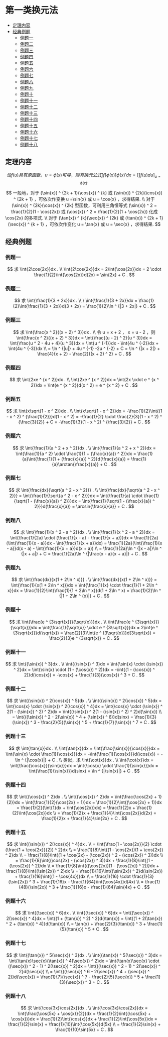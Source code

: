 # 第一类换元法

* [定理内容](#定理内容)
* [经典例题](#经典例题)
  * [例题一](#例题一)
  * [例题二](#例题二)
  * [例题三](#例题三)
  * [例题四](#例题四)
  * [例题五](#例题五)
  * [例题六](#例题六)
  * [例题七](#例题七)
  * [例题八](#例题八)
  * [例题九](#例题九)
  * [例题十](#例题十)
  * [例题十一](#例题十一)
  * [例题十二](#例题十二)
  * [例题十三](#例题十三)
  * [例题十四](#例题十四)
  * [例题十五](#例题十五)
  * [例题十六](#例题十六)
  * [例题十七](#例题十七)
  * [例题十八](#例题十八)

## 定理内容

$$
设 f(u) 具有原函数， u = \phi(x) 可导，则有换元公式 \int{f[\phi(x)]\phi(x)\prime}dx = [\int{f(u)du}]_{u = \phi(x)} .
$$

$$
一般地，对于 (\sin{x}) ^ {2k + 1}(\cos{x}) ^ {k} 或 (\sin{x}) ^ {2k}(\cos{x}) ^ {2k + 1} ，可依次作变换 u =\sin{x} 或 u = \cos{x} ，求得结果.
\\
对于 (\sin{x}) ^ {2k}(\cos{x}) ^ {2k} 型函数，可利用三角恒等式 (\sin{x}) ^ 2 = \frac{1}{2}(1 - \cos{2x}) 或 (\cos{x}) ^ 2 = \frac{1}{2}(1 + \cos{2x}) 化成 \cos{2x} 的多项式.
\\
对于 (\tan{x}) ^ {k}(\sec{x}) ^ {2k} 或 (\tan{x}) ^ {2k + 1}(\sec{x}) ^ {k + 1} ，可依次作变化 u = \tan{x} 或 u = \sec{x} ，求得结果.
$$

## 经典例题

### 例题一

$$
求 \int{2\cos{2x}}dx .
\\
\int{2\cos{2x}}dx = 2\int{\cos{2x}}dx = 2 \cdot \frac{1}{2}\int{\cos{2x}}d(2x) = \sin{2x} + C .
$$

### 例题二

$$
求 \int{\frac{1}{3 + 2x}}dx .
\\
\
\int{\frac{1}{3 + 2x}}dx = \frac{1}{2}\int{\frac{1}{3 + 2x}}d(3 + 2x) = \frac{1}{2}\ln ^ {|3 + 2x|} + C .
$$

### 例题三

$$
求 \int{\frac{x ^ 2}{(x + 2) ^ 3}}dx .
\\
令 u = x + 2 ， x = u - 2 ，则 \int{\frac{x ^ 2}{(x + 2) ^ 3}}dx = \int{\frac{(u - 2) ^ 2}{u ^ 3}}dx = \int{\frac{u ^ 2 - 4u + 4}{u ^ 3}}dx = \int{u ^ {-1}}dx - \int{4u ^ {-2}}dx + \int{4u ^ {-3}}dx
\\
= \ln ^ {|u|} + 4u ^ {-1} -2u ^ {-2} + C = \ln ^ {|x + 2|} + \frac{4}{x + 2} - \frac{2}{(x + 2) ^ 2} + C .
$$

### 例题四

$$
求 \int{2xe ^ {x ^ 2}}dx .
\\
\int{2xe ^ {x ^ 2}}dx = \int{2x \cdot e ^ {x ^ 2}}dx = \int{e ^ {x ^ 2}}d(x ^ 2) = e ^ {x ^ 2} + C .
$$

### 例题五

$$
求 \int{x\sqrt{1 - x ^ 2}}dx .
\\
\int{x\sqrt{1 - x ^ 2}}dx = -\frac{1}{2}\int{(1 - x ^ 2) ^ {\frac{1}{2}}}d(1 - x ^ 2) = -\frac{1}{2} \cdot \frac{2}{3}(1 - x ^ 2) ^ {\frac{3}{2}} + C = -\frac{1}{3}(1 - x ^ 2) ^ {\frac{3}{2}} + C .
$$

### 例题六

$$
求 \int{\frac{1}{a ^ 2 + x ^ 2}}dx .
\\
\int{\frac{1}{a ^ 2 + x ^ 2}}dx = \int{\frac{1}{a ^ 2} \cdot \frac{1}{1 + (\frac{x}{a}) ^ 2}}dx = \frac{1}{a}\int{\frac{1}{1 + (\frac{x}{a}) ^ 2}}d(\frac{x}{a}) = \frac{1}{a}\arctan{\frac{x}{a}} + C .
$$

### 例题七

$$
求 \int{\frac{dx}{\sqrt{a ^ 2 - x ^ 2}}} .
\\
\int{\frac{dx}{\sqrt{a ^ 2 - x ^ 2}}} = \int{\frac{1}{\sqrt{a ^ 2 - x ^ 2}}}dx = \int{\frac{1}{a} \cdot \frac{1}{\sqrt{1 - (\frac{x}{a}) ^ 2}}}dx = \int{\frac{1}{\sqrt{1 - (\frac{x}{a}) ^ 2}}}d(\frac{x}{a}) = \arcsin{\frac{x}{a}} + C .
$$

### 例题八

$$
求 \int{\frac{1}{x ^ 2 - a ^ 2}}dx .
\\
\int{\frac{1}{x ^ 2 - a ^ 2}}dx = \int{\frac{1}{2a} \cdot (\frac{1}{x - a} - \frac{1}{x + a})}dx = \frac{1}{2a}(\int{\frac{1}{x - a}}dx - \int{\frac{1}{x + a}}dx) = \frac{1}{2a}(\int{\frac{1}{x - a}}d(x - a) - \int{\frac{1}{x + a}}d(x + a))
\\
= \frac{1}{2a}\ln ^ {|x - a|}\ln ^ {|x + a|} + C = \frac{1}{2a}\ln ^ {|\frac{x - a}{x + a}|} + C .
$$

### 例题九

$$
求 \int{\frac{dx}{x(1 + 2\ln ^ x)}} .
\\
\int{\frac{dx}{x(1 + 2\ln ^ x)}} = \int{\frac{1}{x(1 + 2\ln ^ x)}}dx = \int{\frac{1}{x} \cdot \frac{1}{1 + 2\ln ^ x}}dx = \frac{1}{2}\int{\frac{1}{1 + 2\ln ^ x}}d(1 + 2\ln ^ x) = \frac{1}{2}\ln ^ {|1 + 2\ln ^ {x}|} + C .
$$

### 例题十

$$
求 \int{\frac{e ^ {3\sqrt{x}}}{\sqrt{x}}}dx .
\\
\int{\frac{e ^ {3\sqrt{x}}}{\sqrt{x}}}dx = \int{\frac{1}{\sqrt{x}} \cdot e ^ {3\sqrt{x}}}dx = 2\int{e ^ {3\sqrt{x}}}d(\sqrt{x}) = \frac{2}{3}\int{e ^ {3\sqrt{x}}}d(3\sqrt{x}) = \frac{2}{3}e ^ {3\sqrt{x}} + C .
$$

### 例题十一

$$
求 \int{(\sin{x}) ^ 3}dx .
\\
\int{(\sin{x}) ^ 3}dx = \int{\sin{x} \cdot (\sin{x}) ^ 2}dx = \int{\sin{x} \cdot (1 - (\cos{x}) ^ 2)}dx = -\int{(1 - (\cos{x}) ^ 2)}d(\cos{x}) = -\cos{x} + \frac{1}{3}(\cos{x}) ^ 3 + C .
$$

### 例题十二

$$
求 \int{(\sin{x}) ^ 2(\cos{x}) ^ 5}dx .
\\
\int{(\sin{x}) ^ 2(\cos{x}) ^ 5}dx = \int{\cos{x} \cdot (\sin{x}) ^ 2(\cos{x}) ^ 4}dx = \int{\cos{x} \cdot (\sin{x}) ^ 2(1 - (\sin{x}) ^ 2) ^ 2}dx = \int{(\sin{x}) ^ 2(1 - (\sin{x}) ^ 2) ^ 2}d(\sin{x})
\\
= \int{((\sin{x}) ^ 2 - 2(\sin{x}) ^ 4 + (\sin{x}) ^ 6)}d(sinx) = \frac{1}{3}(\sin{x}) ^ 3 - \frac{2}{5}(\sin{x}) ^ 5 + \frac{1}{7}(\sin{x}) ^ 7 + C .
$$

### 例题十三

$$
求 \int{\tan{x}}dx .
\\
\int{\tan{x}}dx = \int{\frac{\sin{x}}{\cos{x}}}dx = \int{\sin{x} \cdot \frac{1}{\cos{x}}}dx = -\int{\frac{1}{\cos{x}}}d(\cos{x}) = -\ln ^ {|\cos{x}|} + C .
\\
类似，求 \int{\cot{x}}dx .
\\
\int{\cot{x}}dx = \int{\frac{\cos{x}}{\sin{x}}}dx = \int{\cos{x} \cdot \frac{1}{\sin{x}}}dx = \int{\frac{1}{\sin{x}}}d(sinx) = \ln ^ {|\sin{x}|} + C .
$$

### 例题十四

$$
求 \int{(\cos{x}) ^ 2}dx .
\\
\int{(\cos{x}) ^ 2}dx = \int{\frac{\cos{2x} + 1}{2}}dx = \int{\frac{1}{2}(\cos{2x} + 1)}dx = \frac{1}{2}\int{(\cos{2x} + 1)}dx = \frac{1}{2}(\int{1}dx + \int{\cos{2x}}dx) = \frac{1}{2}x + \frac{1}{2}\int{\cos{2x}}dx
\\
= \frac{1}{2}x + \frac{1}{4}\int{\cos{2x}}d(2x) = \frac{1}{2}x + \frac{1}{4}\sin{2x} + C .
$$

### 例题十五

$$
求 \int{(\sin{x}) ^ 2(\cos{x}) ^ 4}dx .
\\
= \int{\frac{1 - \cos{2x}}{2} \cdot (\frac{1 + \cos{2x}}{2}) ^ 2}dx
\\
= \frac{1}{8}\int{(1 - \cos{2x})(1 + \cos{2x}) ^ 2}dx
\\
= \frac{1}{8}\int{(1 + \cos{2x} - (\cos{2x}) ^ 2 - (\cos{2x}) ^ 3)}dx
\\
= \frac{1}{8}\int{(\cos{2x} - (\cos{2x}) ^ 3)}dx + \frac{1}{8}\int{(1 - (\cos{2x}) ^ 2)}dx
\\
= \frac{1}{8}\int{((\cos{2x})(1 - (\cos{2x}) ^ 2))}dx + \frac{1}{8}\int{(\sin{2x}) ^ 2}dx
\\
= \frac{1}{16}\int{(\sin{2x}) ^ 2}d(\sin{2x}) + \frac{1}{16}\int{(1 - \cos{4x})}dx
\\
= \frac{1}{16} \cdot \frac{1}{3}(\sin{2x}) ^ 3 + \frac{1}{16}x - \frac{1}{64}\int{\cos{4x}}d(4x)
\\
= \frac{1}{48}(\sin{2x}) ^ 3 + \frac{1}{16}x - \frac{1}{64}\sin{4x} + C .
$$

### 例题十六

$$
求 \int{(\sec{x}) ^ 6}dx .
\\
\int{(\sec{x}) ^ 6}dx = \int{(\sec{x}) ^ 2(\sec{x}) ^ 4}dx = \int{(1 + (\tan{x}) ^ 2) ^ 2}d(\tan{x}) = \int{(1 + 2(\tan{x}) ^ 2 + (\tan{x}) ^ 4)}d(\tan{x})
\\
= \tan{x} + \frac{2}{3}(\tan{x}) ^ 3 + \frac{1}{5}(\tan{x}) ^ 5 + C .
$$

### 例题十七

$$
求 \int{(\tan{x}) ^ 5(\sec{x}) ^ 3}dx .
\\
\int{(\tan{x}) ^ 5(\sec{x}) ^ 3}dx = \int{\tan{x}\sec{x}(\tan{x}) ^ 4(\sec{x}) ^ 2}dx = \int{\tan{x}\sec{x} \cdot ((\sec{x}) ^ 2 - 1) ^ 2(\sec{x}) ^ 2}dx = \int{((\sec{x}) ^ 2 - 1) ^ 2(\sec{x}) ^ 2}d(\sec{x})
\\
= \int{((\sec{x}) ^ 6 - 2(\sec{x}) ^ 4 + (\sec{x}) ^ 2)}d(\sec{x}) = \frac{1}{7}(\sec{x}) ^ 7 - \frac{2}{5}(\sec{x}) ^ 5 + \frac{1}{3}(\sec{x}) ^ 3 + C .
$$

### 例题十八

$$
求 \int{\cos{3x}\cos{2x}}dx .
\\
\int{\cos{3x}\cos{2x}}dx = \int{\frac{\cos{5x} + \cos{x}}{2}}dx = \frac{1}{2}\int{(\cos{5x} + \cos{x})}dx = \frac{1}{2}\int{\cos{x}}dx + \frac{1}{2}\int{\cos{5x}}dx = \frac{1}{2}\sin{x} + \frac{1}{10}\int{\cos{5x}}d(5x)
\\
= \frac{1}{2}\sin{x} + \frac{1}{10}\sin{5x} + C .
$$



